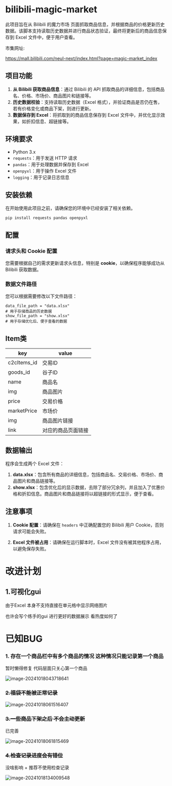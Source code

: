 # bilibili-magic-market

此项目旨在从 Bilibili 的魔力市场  页面抓取商品信息，并根据商品的价格更新历史数据。该脚本支持读取历史数据并进行商品状态验证，最终将更新后的商品信息保存到 Excel 文件中，便于用户查看。

市集网址:

https://mall.bilibili.com/neul-next/index.html?page=magic-market_index

## 项目功能

1. **从 Bilibili 获取商品信息**：通过 Bilibili 的 API 抓取商品的详细信息，包括商品名、价格、市场价、商品图片和链接等。
2. **历史数据校验**：支持读取历史数据（Excel 格式），并验证商品是否仍在售，若有价格变化或商品下架，则进行更新。
3. **数据保存到 Excel**：将抓取到的商品信息保存到 Excel 文件中，并优化显示效果，如折扣信息、超链接等。

## 环境要求

- Python 3.x
- `requests`：用于发送 HTTP 请求
- `pandas`：用于处理数据并保存到 Excel
- `openpyxl`：用于操作 Excel 文件
- `logging`：用于记录日志信息

## 安装依赖

在开始使用此项目之前，请确保您的环境中已经安装了相关依赖。

```
pip install requests pandas openpyxl
```

## 配置

### 请求头和 Cookie 配置

您需要根据自己的需求更新请求头信息，特别是 **cookie**，以确保程序能够成功从 Bilibili 获取数据。

### 数据文件路径

您可以根据需要修改以下文件路径：

```
data_file_path = "data.xlsx"  
# 用于存储商品的历史数据
show_file_path = "show.xlsx" 
# 用于存储优化后、便于查看的数据
```

## Item类


| key         | value              |
| ----------- | ------------------ |
| c2cItems_id | 交易ID             |
| goods_id    | 谷子ID             |
| name        | 商品名             |
| img         | 商品图片           |
| price       | 交易价格           |
| marketPrice | 市场价             |
| img         | 商品图片链接       |
| link        | 对应的商品页面链接 |

## 数据输出

程序会生成两个 Excel 文件：

1. **data.xlsx**：包含所有商品的详细信息，包括商品名、交易价格、市场价、商品图片和商品链接等。
2. **show.xlsx**：包含优化后的显示数据，去除了部分冗余列，并且加入了优惠价格和折扣信息。商品图片和商品链接将以超链接的形式显示，便于查看。

## 注意事项

1. **Cookie 配置**：请确保在 `headers` 中正确配置您的 Bilibili 用户 Cookie，否则请求可能会失败。

2. **Excel 文件被占用**：请确保在运行脚本时，Excel 文件没有被其他程序占用，以避免保存失败。

   

# 改进计划

## 1.可视化gui

由于Excel 本身不支持直接在单元格中显示网络图片 

也许会写个练手的gui 进行更好的数据展示 看热度如何了



# 已知BUG

### 1. 存在一个商品栏中有多个商品的情况 这种情况只能记录第一个商品

暂时懒得修复 代码层面只关心第一个商品 

![image-20241018043718641](C:\Users\MaFuY\Desktop\PythonProjects\bilibili-magic-market\README.assets\image-20241018043718641.png)

### ~~2.福袋不能被正常记录~~

![image-20241018061516407](C:\Users\MaFuY\Desktop\PythonProjects\bilibili-magic-market\README.assets\image-20241018061516407.png)

### ~~3.一些商品下架之后 不会主动更新~~

已完善

![image-20241018061815469](C:\Users\MaFuY\Desktop\PythonProjects\bilibili-magic-market\README.assets\image-20241018061815469.png)

### ~~4.检查记录进度会有错位~~

没啥影响 + 推荐不使用检查记录

![image-20241018134009548](C:\Users\MaFuY\Desktop\PythonProjects\bilibili-magic-market\README.assets\image-20241018134009548.png)